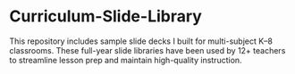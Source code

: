 # Curriculum-Slide-Library
This repository includes sample slide decks I built for multi-subject K–8 classrooms. These full-year slide libraries have been used by 12+ teachers to streamline lesson prep and maintain high-quality instruction.
